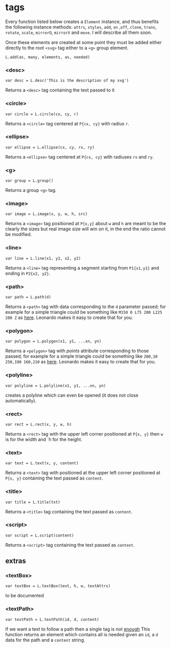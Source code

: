 
# tags  

Every function listed below creates a `Element` instance, and thus benefits the following instance methods: `attrs`, `styles`, `add`, `on` ,`off`, `clone`, `trans`, `rotate`, `scale`, `mirrorO`, `mirrorV` and `move`. I will describe all them soon.

Once these elements are created at some point they must be added either directly to the root `<svg>` tag either to a `<g>` group element.
```
L.add(as, many, elements, as, needed)
```

### \<desc\>
```
var desc = L.desc('This is the description of my svg')
```
Returns a `<desc>` tag containing the text passed to it

### \<circle\>
```
var circle = L.circle(cx, cy, r)
```
Returns a `<circle>` tag centered at `P{cx, cy}` with radius `r`.

### \<ellipse\>
```
var ellipse = L.ellipse(cx, cy, rx, ry)
```
Returns a `<ellipse>` tag centered at `P{cx, cy}` with radiuses `rx` and `ry`.

### \<g\>
```
var group = L.group()
```
Returns a group `<g>` tag.

### \<image\>
```
var image = L.image(x, y, w, h, src)
```
Returns a `<image>` tag positioned at `P{x,y}` about `w` and `h` are meant to be the clearly the sizes but  real image size will win on it, in the end the ratio cannot be modified.

### \<line\>  
```
var line = L.line(x1, y1, x2, y2)
```
Returns a `<line>` tag representing a segment starting from `P1{x1,y1}` and ending in `P2{x2, y2}`.

### \<path\>  
```
var path = L.path(d)
```
Returns a `<path>` tag with data corresponding to the `d` parameter passed; for example for a simple triangle could be something like `M150 0 L75 200 L225 200 Z` as [here](https://www.w3schools.com/graphics/svg_path.asp). Leonardo makes it easy to create that for you.


### \<polygon\>  
```
var polygon = L.polygon(x1, y1, ...xn, yn)
```
Returns a `<polygon>` tag with _points_ attribute corresponding to those passed; for example for a simple triangle could be something like `200,10 250,190 160,210` as [here](https://www.w3schools.com/graphics/svg_polygon.asp). Leonardo makes it easy to create that for you.

### \<polyline\>
```
var polyline = L.polyline(x1, y1, ...xn, yn)
```
creates a polyline which can even be opened (it does not close automatically). 

### \<rect\>  
```
var rect = L.rect(x, y, w, h)
```
Returns a `<rect>` tag with the upper left corner positioned at `P{x, y}` then `w` is for the width and `h for the height.

### \<text\>  
```
var text = L.text(x, y, content)
```
Returns a `<text>` tag with positioned at the upper left corner positioned at `P{x, y}` containing the text passed as `content`.

### \<title\>  
```
var title = L.title(txt)
```
Returns a `<title>` tag containing the text passed as `content`.

### \<script\>  
```
var script = L.script(content)
```
Returns a `<script>` tag containing the text passed as `content`.


## extras

### \<textBox\>  
```
var textBox = L.textBox(text, h, w, textAttrs)
```
to be documented

### \<textPath\>  
```
var textPath = L.textPath(id, d, content)
```
If we want a text to follow a path then a single tag is not [enough](https://developer.mozilla.org/en-US/docs/Web/SVG/Element/textPath)
This function returns an element which contains all is needed given an `id`, a `d` data for the path and a `content` string. 


